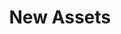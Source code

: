 ---
############################################################
# New Assets Card view on home page under News section
############################################################
title: "New Assets"
description: "New from Intel, an indoor-outdoor 3D scene with challenging ray tracing scenarios.  And for you non-linear editing fans, Animal Logic has provided the full edit list and media clips for the ALab promotional trailer. Links below!"
link: {
  text: "",
  url: ""
}
---